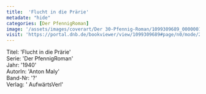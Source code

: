 ```yaml
---
title:  'Flucht in die Prärie'
metadate: "hide"
categories: [Der PfennigRoman]
image: '/assets/images/coverart/Der 30-Pfennig-Roman/1099309689_00000010.jpg'
visit: 'https://portal.dnb.de/bookviewer/view/1099309689#page/n0/mode/2up'
---
```

Titel: 'Flucht in die Prärie' <br>
Serie: 'Der PfennigRoman' <br>
Jahr: '1940' <br>
AutorIn: 'Anton Maly' <br>
Band-Nr: '?' <br>
Verlag: ' AufwärtsVerl'
